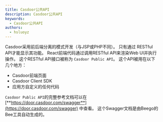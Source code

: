 ```yaml
---
title: Casdoor公共API
description: Casdoor公共API
keywords:
  - Casdoor公共API
authors:
  - hsluoyz
---
```


Casdoor采用前后端分离的模式开发（与JSP或PHP不同）。 只有通过 RESTful API才能显示其功能。 React前端代码通过调用RESTful API来渲染Web UI并执行操作。 这个RESTful API接口被称为 `Casdoor Public API`。 这个API被用在以下几个地方：

- Casdoor前端页面
- Casdoor Client SDK
- 应用方自定义的任何代码

`Casdoor Public API`的完整参考文档可以在 [**https://door.casdoor.com/swagger**](https://door.casdoor.com/swagger) 中查看。 这个Swagger文档是由Beego的Bee工具自动生成的。
